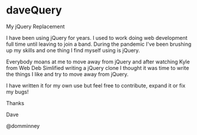 # daveQuery
My jQuery Replacement

I have been using jQuery for years. I used to work doing web development full time until leaving to join a band.
During the pandemic I've been brushing up my skills and one thing I find myself using is jQuery.

Everybody moans at me to move away from jQuery and after watching Kyle from Web Deb Simlified writing a jQuery clone
I thought it was time to write the things I like and try to move away from jQuery.

I have written it for my own use but feel free to contribute, expand it or fix my bugs!

Thanks

Dave

@domminney
